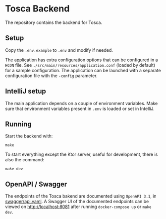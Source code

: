 # Tosca Backend
The repository contains the backend for Tosca.

## Setup
Copy the `.env.example` to `.env` and modify if needed.

The application has extra configuration options that can
be configured in a `HCON` file. See `./src/main/resources/application.conf` (loaded by default) for
a sample configuration. The application can be launched with a separate configuration
file with the `-config` parameter.

## IntelliJ setup

The main application depends on a couple of environment variables. 
Make sure that environment variables present in `.env` is loaded
or set in IntelliJ.

## Running
Start the backend with:
```
make
```

To start everything except the Ktor server, useful for development, there is also the command:
```
make dev
```

## OpenAPI / Swagger

The endpoints of the Tosca bakend are documented using `OpenAPI 3.1`, in [swagger/api.yaml](swagger/api.yaml).
A Swagger UI of the documented endpoints can be viewed on [http://localhost:8081](http://localhost:8081) after
running `docker-compose up` or `make dev`.
